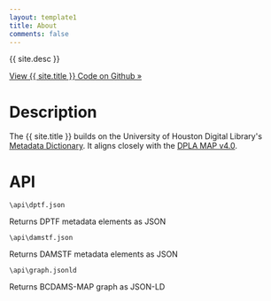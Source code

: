 ```yaml
---
layout: template1
title: About
comments: false
---
```


<div class="jumbotron">
    <p>{{ site.desc }}</p>
    <p><a class="btn btn-lg btn-primary" href="https://github.com/uhlibraries-digital/bcdams-map" role="button">View {{ site.title }} Code on Github &raquo;</a></p>
</div>

# Description

The {{ site.title }} builds on the University of Houston Digital Library's [Metadata Dictionary](http://digital.lib.uh.edu/about/metadata). It aligns closely with the [DPLA MAP v4.0](https://dp.la/info/wp-content/uploads/2015/03/MAPv4.pdf). 


# API

```
\api\dptf.json
```
Returns DPTF metadata elements as JSON

```
\api\damstf.json
```
Returns DAMSTF metadata elements as JSON

```
\api\graph.jsonld
```
Returns BCDAMS-MAP graph as JSON-LD
